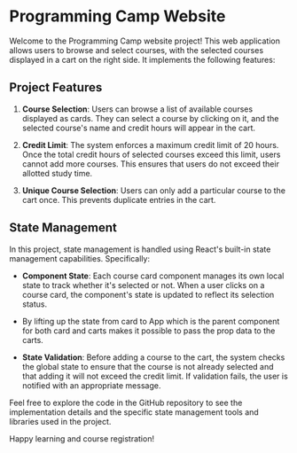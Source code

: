 # Programming Camp Website

Welcome to the Programming Camp website project! This web application allows users to browse and select courses, with the selected courses displayed in a cart on the right side. It implements the following features:

## Project Features

1. **Course Selection**: Users can browse a list of available courses displayed as cards. They can select a course by clicking on it, and the selected course's name and credit hours will appear in the cart.

2. **Credit Limit**: The system enforces a maximum credit limit of 20 hours. Once the total credit hours of selected courses exceed this limit, users cannot add more courses. This ensures that users do not exceed their allotted study time.

3. **Unique Course Selection**: Users can only add a particular course to the cart once. This prevents duplicate entries in the cart.

## State Management

In this project, state management is handled using React's built-in state management capabilities. Specifically:

- **Component State**: Each course card component manages its own local state to track whether it's selected or not. When a user clicks on a course card, the component's state is updated to reflect its selection status.

- By lifting up the state from card to App which is the parent component for both card and carts makes it possible to pass the prop data to the carts.

- **State Validation**: Before adding a course to the cart, the system checks the global state to ensure that the course is not already selected and that adding it will not exceed the credit limit. If validation fails, the user is notified with an appropriate message.

Feel free to explore the code in the GitHub repository to see the implementation details and the specific state management tools and libraries used in the project.

Happy learning and course registration!
